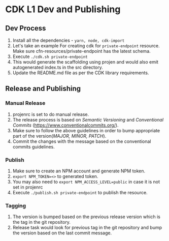 # CDK L1 Dev and Publishing


## Dev Process

1. Install all the dependencies - `yarn, node, cdk-import`
2. Let's take an example For creating cdk for `private-endpoint` resource. 
Make sure cfn-resources/private-endpoint has the latest schema. 
3. Execute `./cdk.sh private-endpoint`
4. This would generate the scaffolding using projen and 
would also emit autogenerated index.ts in the src directory.
5. Update the README.md file as per the CDK library requirements.

## Release and Publishing

### Manual Release
1. projenrc is set to do manual release. 
2. The release process is based on *Semantic Versioning* and *Conventional Commits* (https://www.conventionalcommits.org/).
3. Make sure to follow the above guidelines in order to bump appropriate part of the version(*MAJOR, MINOR, PATCH*).
4. Commit the changes with the message based on the conventional commits guidelines. 

### Publish
1. Make sure to create an NPM account and generate NPM token.
2. `export NPM_TOKEN=<>` to generated token.
3. You may also need to `export NPM_ACCESS_LEVEL=public` in case it is not set in projenrc
4. Execute `./publish.sh private-endpoint` to publish the resource.

### Tagging
1. The version is bumped based on the previous release version which is the tag in the git repository.
2. Release task would look for previous tag in the git repository and bump the version based on the last commit message.
